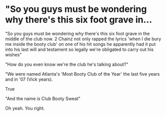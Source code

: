 # ‪"So you guys must be wondering why there's this six foot grave in…

‪"So you guys must be wondering why there's this six foot grave in the middle of the club now. 2 Chainz not only rapped the lyrics 'when I die bury me inside the booty club' on one of his hit songs he apparently had it put into his last will and testament so legally we're obligated to carry out his wishes‬"

"How do you even know we're the club he's talking about?"

"We were named Atlanta's 'Most Booty Club of the Year' the last five years and in '07 (Vick years). 

True

"And the name is Club Booty Sweat" 

Oh yeah. You right. 
